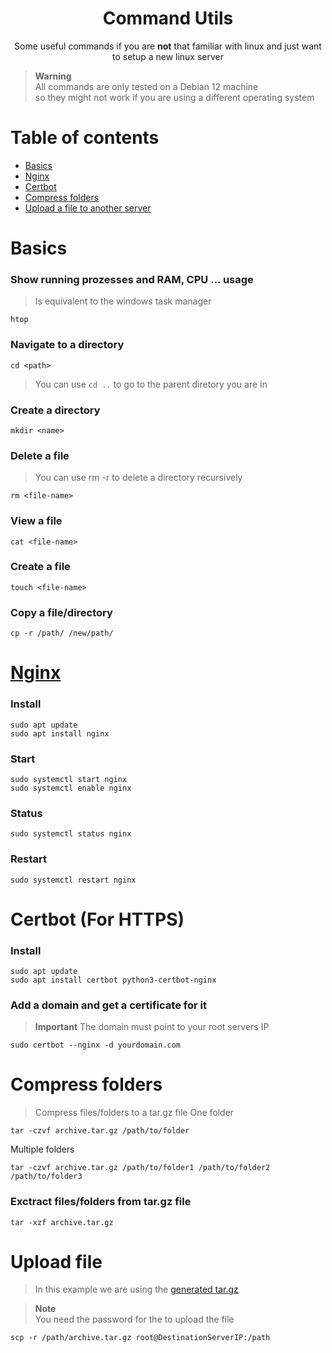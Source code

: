 <div align="center">
  <h1>Command Utils</h1>
  <p>Some useful commands if you are <b>not</b> that familiar with linux and just want to setup a new linux server</p>
</div>

> **Warning**  
> All commands are only tested on a Debian 12 machine  
> so they might not work if you are using a different operating system


# Table of contents

- [Basics](#Basics)
- [Nginx](#Nginx)
- [Certbot](#Certbot-(For-HTTPS))
- [Compress folders](#Compress-folders)
- [Upload a file to another server](#Upload-file)

# Basics

### Show running prozesses and RAM, CPU ... usage
> Is equivalent to the windows task manager
```
htop
```

### Navigate to a directory
```
cd <path>
```
> You can use `cd ..` to go to the parent diretory you are in

### Create a directory
```
mkdir <name>
```

### Delete a file
> You can use rm -r <directory> to delete a directory recursively
```
rm <file-name>
```

### View a file
```
cat <file-name>
```

### Create a file
```
touch <file-name>
```

### Copy a file/directory
```
cp -r /path/ /new/path/
```

# [Nginx](https://de.wikipedia.org/wiki/Nginx)

### Install
```
sudo apt update
sudo apt install nginx
```

### Start
```
sudo systemctl start nginx
sudo systemctl enable nginx
```

### Status
```
sudo systemctl status nginx
```

### Restart
```
sudo systemctl restart nginx
```

# Certbot (For HTTPS)

### Install
```
sudo apt update
sudo apt install certbot python3-certbot-nginx
```

### Add a domain and get a certificate for it
> **Important**
> The domain must point to your root servers IP
```
sudo certbot --nginx -d yourdomain.com
```

# Compress folders
> Compress files/folders to a tar.gz file
One folder
```
tar -czvf archive.tar.gz /path/to/folder
```
Multiple folders
```
tar -czvf archive.tar.gz /path/to/folder1 /path/to/folder2 /path/to/folder3
```

### Exctract files/folders from tar.gz file
```
tar -xzf archive.tar.gz
```

# Upload file
> In this example we are using the [generated tar.gz](Compress-folders)

> **Note**  
> You need the password for the <DestinationServerIP> to upload the file
```
scp -r /path/archive.tar.gz root@DestinationServerIP:/path
```

